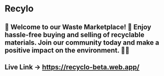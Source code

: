 # Recylo

## 🌟 Welcome to our Waste Marketplace! 🌟 Enjoy hassle-free buying and selling of recyclable materials. Join our community today and make a positive impact on the environment. 🌱🔄

## Live Link -> https://recyclo-beta.web.app/